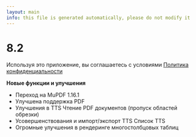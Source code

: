 ```yaml
---
layout: main
info: this file is generated automatically, please do not modify it
---
```


# 8.2

Используя это приложение, вы соглашаетесь с условиями [Политика конфиденциальности](/wiki/PrivacyPolicy/ru)

**Новые функции и улучшения**

* Переход на MuPDF 1.16.1
* Улучшена поддержка PDF
* Улучшения в TTS Чтение PDF документов (пропуск областей обрезки)
* Усовершенствования и импорт/экспорт TTS Список TTS
* Огромные улучшения в рендеринге многостолбцовых таблиц
